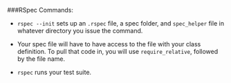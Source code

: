 ###RSpec Commands:
* `rspec --init` sets up an `.rspec` file, a spec folder, and `spec_helper` file in whatever directory you issue the command.

* Your spec file will have to have access to the file with your class definition. To pull that code in, you will use `require_relative`, followed by the file name.

* `rspec` runs your test suite.
